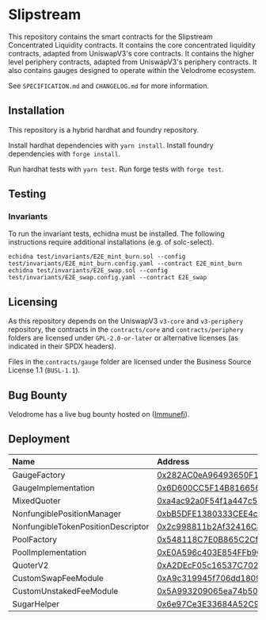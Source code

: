 # Slipstream

This repository contains the smart contracts for the Slipstream Concentrated Liquidity contracts. It contains
the core concentrated liquidity contracts, adapted from UniswapV3's core contracts. It contains the higher level
periphery contracts, adapted from UniswapV3's periphery contracts. It also contains gauges designed to operate
within the Velodrome ecosystem.  

See `SPECIFICATION.md` and `CHANGELOG.md` for more information. 

## Installation

This repository is a hybrid hardhat and foundry repository.

Install hardhat dependencies with `yarn install`.
Install foundry dependencies with `forge install`.

Run hardhat tests with `yarn test`.
Run forge tests with `forge test`.

## Testing

### Invariants

To run the invariant tests, echidna must be installed. The following instructions require additional installations (e.g. of solc-select). 

```
echidna test/invariants/E2E_mint_burn.sol --config test/invariants/E2E_mint_burn.config.yaml --contract E2E_mint_burn
echidna test/invariants/E2E_swap.sol --config test/invariants/E2E_swap.config.yaml --contract E2E_swap
```

## Licensing

As this repository depends on the UniswapV3 `v3-core` and `v3-periphery` repository, the contracts in the 
`contracts/core` and  `contracts/periphery` folders are licensed under `GPL-2.0-or-later` or alternative 
licenses (as indicated in their SPDX headers).

Files in the `contracts/gauge` folder are licensed under the Business Source License 1.1 (`BUSL-1.1`).

## Bug Bounty
Velodrome has a live bug bounty hosted on ([Immunefi](https://immunefi.com/bounty/velodromefinance/)).

## Deployment

| Name               | Address                                                                                                                               |
| :----------------- | :------------------------------------------------------------------------------------------------------------------------------------ |
| GaugeFactory               | [0x282AC0eA96493650F1A5E5e5d20490C782F1592a](https://optimistic.etherscan.io/address/0x282AC0eA96493650F1A5E5e5d20490C782F1592a#code) |
| GaugeImplementation               | [0x6D600CC5F14B81665606Ca1985605464BA332Bad](https://optimistic.etherscan.io/address/0x6D600CC5F14B81665606Ca1985605464BA332Bad#code) |
| MixedQuoter               | [0xa4ac92a0F54f1a447c55a4082c90742F5E76Df62](https://optimistic.etherscan.io/address/0xa4ac92a0F54f1a447c55a4082c90742F5E76Df62#code) |
| NonfungiblePositionManager               | [0xbB5DFE1380333CEE4c2EeBd7202c80dE2256AdF4](https://optimistic.etherscan.io/address/0xbB5DFE1380333CEE4c2EeBd7202c80dE2256AdF4#code) |
| NonfungibleTokenPositionDescriptor               | [0x2c998811b2Af32416C8ff4c0ea85f0e7Ed834ff8](https://optimistic.etherscan.io/address/0x2c998811b2Af32416C8ff4c0ea85f0e7Ed834ff8#code) |
| PoolFactory               | [0x548118C7E0B865C2CfA94D15EC86B666468ac758](https://optimistic.etherscan.io/address/0x548118C7E0B865C2CfA94D15EC86B666468ac758#code) |
| PoolImplementation               | [0xE0A596c403E854FFb9C828aB4f07eEae04A05D37](https://optimistic.etherscan.io/address/0xE0A596c403E854FFb9C828aB4f07eEae04A05D37#code) |
| QuoterV2               | [0xA2DEcF05c16537C702779083Fe067e308463CE45](https://optimistic.etherscan.io/address/0xA2DEcF05c16537C702779083Fe067e308463CE45#code) |
| CustomSwapFeeModule               | [0xA9c319945f706dd1809819321a2e31C9A169e9c1](https://optimistic.etherscan.io/address/0xA9c319945f706dd1809819321a2e31C9A169e9c1#code) |
| CustomUnstakedFeeModule               | [0x5A993209065ea74b50E23a378ddB7068189345D0](https://optimistic.etherscan.io/address/0x5A993209065ea74b50E23a378ddB7068189345D0#code) |
| SugarHelper               | [0x6e97Ce3E33684A52C90559B2EEdEBEE4c89fFe3a](https://optimistic.etherscan.io/address/0x6e97Ce3E33684A52C90559B2EEdEBEE4c89fFe3a#code) |